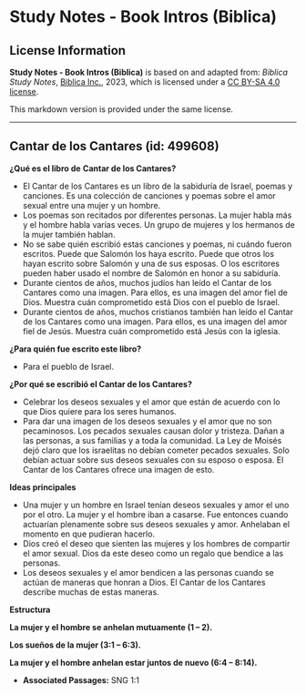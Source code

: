 # Study Notes - Book Intros (Biblica)

## License Information

**Study Notes - Book Intros (Biblica)** is based on and adapted from: _Biblica Study Notes_, [Biblica Inc.](https://www.biblica.com/), 2023, which is licensed under a [CC BY-SA 4.0 license](https://creativecommons.org/licenses/by-sa/4.0/legalcode.en).

This markdown version is provided under the same license.



--------------------------------

## Cantar de los Cantares (id: 499608)

**¿Qué es el libro de** **Cantar de los Cantares?**

* El Cantar de los Cantares es un libro de la sabiduría de Israel, poemas y canciones. Es una colección de canciones y poemas sobre el amor sexual entre una mujer y un hombre.
* Los poemas son recitados por diferentes personas. La mujer habla más y el hombre habla varias veces. Un grupo de mujeres y los hermanos de la mujer también hablan.
* No se sabe quién escribió estas canciones y poemas, ni cuándo fueron escritos. Puede que Salomón los haya escrito. Puede que otros los hayan escrito sobre Salomón y una de sus esposas. O los escritores pueden haber usado el nombre de Salomón en honor a su sabiduría.
* Durante cientos de años, muchos judíos han leído el Cantar de los Cantares como una imagen. Para ellos, es una imagen del amor fiel de Dios. Muestra cuán comprometido está Dios con el pueblo de Israel.
* Durante cientos de años, muchos cristianos también han leído el Cantar de los Cantares como una imagen. Para ellos, es una imagen del amor fiel de Jesús. Muestra cuán comprometido está Jesús con la iglesia.

**¿Para quién fue escrito este libro?**

* Para el pueblo de Israel.

**¿Por qué se escribió el Cantar de los Cantares?**

* Celebrar los deseos sexuales y el amor que están de acuerdo con lo que Dios quiere para los seres humanos.
* Para dar una imagen de los deseos sexuales y el amor que no son pecaminosos. Los pecados sexuales causan dolor y tristeza. Dañan a las personas, a sus familias y a toda la comunidad. La Ley de Moisés dejó claro que los israelitas no debían cometer pecados sexuales. Solo debían actuar sobre sus deseos sexuales con su esposo o esposa. El Cantar de los Cantares ofrece una imagen de esto.

**Ideas principales**

* Una mujer y un hombre en Israel tenían deseos sexuales y amor el uno por el otro. La mujer y el hombre iban a casarse. Fue entonces cuando actuarían plenamente sobre sus deseos sexuales y amor. Anhelaban el momento en que pudieran hacerlo.
* Dios creó el deseo que sienten las mujeres y los hombres de compartir el amor sexual. Dios da este deseo como un regalo que bendice a las personas.
* Los deseos sexuales y el amor bendicen a las personas cuando se actúan de maneras que honran a Dios. El Cantar de los Cantares describe muchas de estas maneras.

**Estructura**

**La mujer y el hombre se anhelan mutuamente (1 – 2\).**

**Los sueños de la mujer (3:1 – 6:3\).**

**La mujer y el hombre anhelan estar juntos de nuevo (6:4 – 8:14\).**

* **Associated Passages:** SNG 1:1

